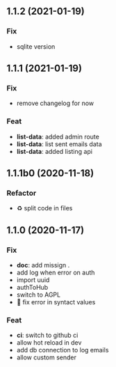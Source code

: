 ## 1.1.2 (2021-01-19)

### Fix

- sqlite version

## 1.1.1 (2021-01-19)

### Fix

- remove changelog for now

### Feat

- **list-data**: added admin route
- **list-data**: list sent emails data
- **list-data**: added listing api

## 1.1.1b0 (2020-11-18)

### Refactor

- :recycle: split code in files

## 1.1.0 (2020-11-17)

### Fix

- **doc**: add missign .
- add log when error on auth
- import uuid
- authToHub
- switch to AGPL
- :bug: fix error in syntact values

### Feat

- **ci**: switch to github ci
- allow hot reload in dev
- add db connection to log emails
- allow custom sender
